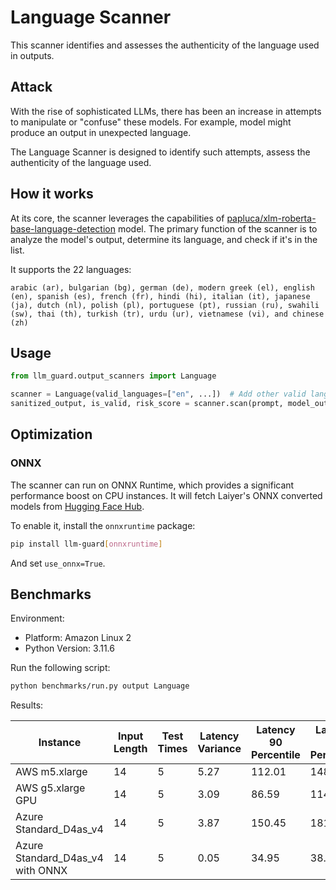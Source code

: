 # Language Scanner

This scanner identifies and assesses the authenticity of the language used in outputs.

## Attack

With the rise of sophisticated LLMs, there has been an increase in attempts to manipulate or "confuse" these models. For
example, model might produce an output in unexpected language.

The Language Scanner is designed to identify such attempts, assess the authenticity of the language used.

## How it works

At its core, the scanner leverages the capabilities of [papluca/xlm-roberta-base-language-detection](https://huggingface.co/papluca/xlm-roberta-base-language-detection) model.
The primary function of the scanner is to analyze the model's output, determine its language, and check if it's in the
list.

It supports the 22 languages:

```text
arabic (ar), bulgarian (bg), german (de), modern greek (el), english (en), spanish (es), french (fr), hindi (hi), italian (it), japanese (ja), dutch (nl), polish (pl), portuguese (pt), russian (ru), swahili (sw), thai (th), turkish (tr), urdu (ur), vietnamese (vi), and chinese (zh)
```

## Usage

```python
from llm_guard.output_scanners import Language

scanner = Language(valid_languages=["en", ...])  # Add other valid language codes (ISO 639-1) as needed
sanitized_output, is_valid, risk_score = scanner.scan(prompt, model_output)
```

## Optimization

### ONNX

The scanner can run on ONNX Runtime, which provides a significant performance boost on CPU instances. It will fetch
Laiyer's ONNX converted models from [Hugging Face Hub](https://huggingface.co/laiyer).

To enable it, install the `onnxruntime` package:

```sh
pip install llm-guard[onnxruntime]
```

And set `use_onnx=True`.

## Benchmarks

Environment:

- Platform: Amazon Linux 2
- Python Version: 3.11.6

Run the following script:

```sh
python benchmarks/run.py output Language
```

Results:

| Instance                         | Input Length | Test Times | Latency Variance | Latency 90 Percentile | Latency 95 Percentile | Latency 99 Percentile | Average Latency (ms) | QPS    |
|----------------------------------|--------------|------------|------------------|-----------------------|-----------------------|-----------------------|----------------------|--------|
| AWS m5.xlarge                    | 14           | 5          | 5.27             | 112.01                | 148.29                | 177.32                | 39.36                | 355.65 |
| AWS g5.xlarge GPU                | 14           | 5          | 3.09             | 86.59                 | 114.36                | 136.57                | 30.98                | 451.90 |
| Azure Standard_D4as_v4           | 14           | 5          | 3.87             | 150.45                | 181.07                | 205.57                | 87.28                | 160.40 |
| Azure Standard_D4as_v4 with ONNX | 14           | 5          | 0.05             | 34.95                 | 38.16                 | 40.73                 | 27.65                | 506.41 |
